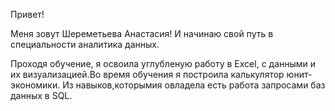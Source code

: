 Привет!

Меня зовут Шереметьева Анастасия! И начинаю свой путь в специальности аналитика данных.

Проходя обучение, я освоила углубленую работу в Excel, с данными и их визуализацией.Во время обучения я построила калькулятор юнит-экономики.
Из навыков,которымия овладела есть работа запросами баз данных в SQL.
